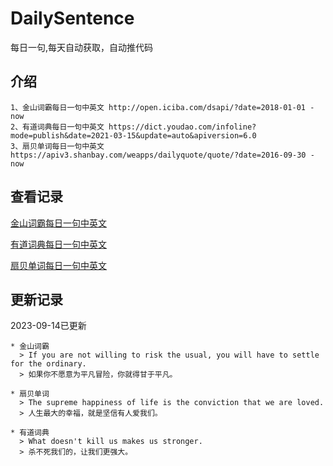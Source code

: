# DailySentence

每日一句,每天自动获取，自动推代码

## 介绍

```
1、金山词霸每日一句中英文 http://open.iciba.com/dsapi/?date=2018-01-01 - now
2、有道词典每日一句中英文 https://dict.youdao.com/infoline?mode=publish&date=2021-03-15&update=auto&apiversion=6.0
3、扇贝单词每日一句中英文 https://apiv3.shanbay.com/weapps/dailyquote/quote/?date=2016-09-30 - now
```

## 查看记录

[金山词霸每日一句中英文](./data/iciba/)

[有道词典每日一句中英文](./data/youdao/)

[扇贝单词每日一句中英文](./data/shanbay/)

## 更新记录
2023-09-14已更新 
```
* 金山词霸
  > If you are not willing to risk the usual, you will have to settle for the ordinary.
  > 如果你不愿意为平凡冒险，你就得甘于平凡。

* 扇贝单词
  > The supreme happiness of life is the conviction that we are loved.
  > 人生最大的幸福，就是坚信有人爱我们。

* 有道词典
  > What doesn't kill us makes us stronger.
  > 杀不死我们的，让我们更强大。

```
